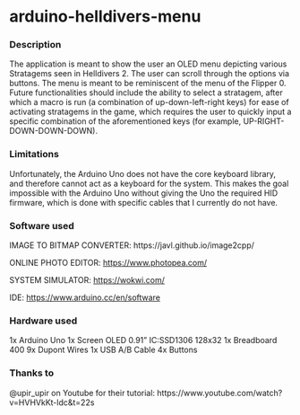 # arduino-helldivers-menu
<h3> Description </h3>
The application is meant to show the user an OLED menu depicting various Stratagems seen in Helldivers 2. The user can scroll through the options via buttons. The menu is meant to be reminiscent of the menu of the Flipper 0. Future functionalities should include the ability to select a stratagem, after which a macro is run (a combination of up-down-left-right keys) for ease of activating stratagems in the game, which requires the user to quickly input a specific combination of the aforementioned keys (for example, UP-RIGHT-DOWN-DOWN-DOWN).

<h3> Limitations </h3>
Unfortunately, the Arduino Uno does not have the core keyboard library, and therefore cannot act as a keyboard for the system. This makes the goal impossible with the Arduino Uno without giving the Uno the required HID firmware, which is done with specific cables that I currently do not have.

<h3> Software used </h3>
IMAGE TO BITMAP CONVERTER: https://javl.github.io/image2cpp/

ONLINE PHOTO EDITOR: https://www.photopea.com/

SYSTEM SIMULATOR: https://wokwi.com/

IDE: https://www.arduino.cc/en/software


<h3> Hardware used </h3>
1x Arduino Uno
1x Screen OLED 0.91” IC:SSD1306 128x32
1x Breadboard 400
9x Dupont Wires
1x USB A/B Cable
4x Buttons

<h3> Thanks to </h3>
@upir_upir on Youtube for their tutorial: https://www.youtube.com/watch?v=HVHVkKt-ldc&t=22s
